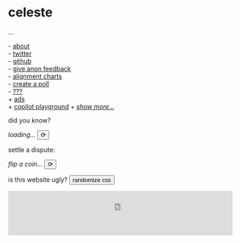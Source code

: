<h1 id="celeste">celeste</h1>

<span id="subheader">...</span>

\- [about](/about)  
\- [twitter](https://twitter.com/parafactual)  
\- [github](https://github.com/cosmicoptima)  
\- [give anon feedback](https://admonymous.co/celeste)  
\- [alignment charts](/alignment)  
\- [create a poll](/poll)  
\- [???](/dictator)  
<span class="collapsed" id="more-links">
  \+ [ads](/ads)  
  \+ [copilot playground](/copilot)
</span>
<span id="show-more-links-plus-minus">+</span> <i><a href="javascript:void" id="show-more-links">show more...</a></i>

did you know?  
<div>
  <span class="evilbox" id="fun-fact"><i>loading...</i></span>
  <button id="reload-fun-fact">⟳</button>
</div>

settle a dispute:
<div>
  <span class="evilbox" id="coinflip"><i>flip a coin...</i></span>
  <button id="flip-a-coin">⟳</button>
</div>

<span id="is-this-website-ugly">is this website ugly?</span>
<button id="randomize-css">randomize css</button>
<style id="random-css"></style>

<div class="webring-embed">
  <iframe 
      src='https://overengineering.kognise.dev/embed/celeste'
      width='100%' 
      height='100' 
      style='background-color: #fff; user-select: none;'
      frameBorder='0'>
  </iframe>
</div>

<script type="text/javascript" src="/index.js"></script>
